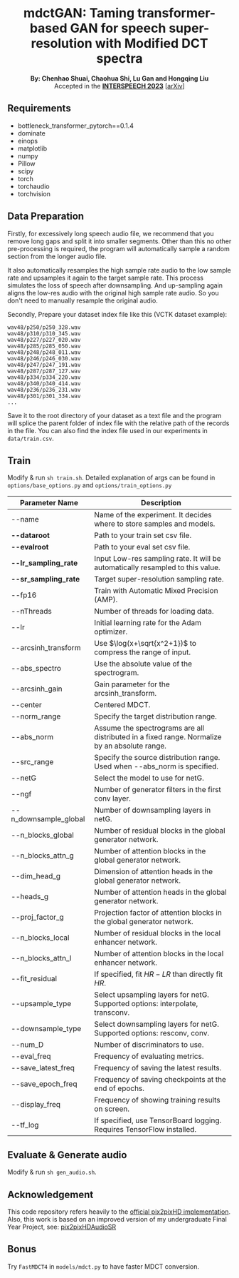 <div align="center">
  <h1>mdctGAN: Taming transformer-based GAN for speech super-resolution with Modified DCT spectra</h1>
</div>

<div align="center">
<strong>By: Chenhao Shuai, Chaohua Shi, Lu Gan and Hongqing Liu</strong>
</div>

<div align="center">
  Accepted in the <a href="https://www.interspeech2023.org/"><strong>INTERSPEECH 2023</strong></a>  [<a href="https://arxiv.org/abs/2305.11104">arXiv</a>]
</div>

## Requirements
* bottleneck_transformer_pytorch==0.1.4
* dominate
* einops
* matplotlib
* numpy
* Pillow
* scipy
* torch
* torchaudio
* torchvision

## Data Preparation
Firstly, for excessively long speech audio file, we recommend that you remove long gaps and split it into smaller segments. Other than this no other pre-processing is required, the program will automatically sample a random section from the longer audio file.

It also automatically resamples the high sample rate audio to the low sample rate and upsamples it again to the target sample rate. This process simulates the loss of speech after downsampling. And up-sampling again aligns the low-res audio with the original high sample rate audio. So you don't need to manually resample the original audio.

Secondly, Prepare your dataset index file like this (VCTK dataset example):
```
wav48/p250/p250_328.wav
wav48/p310/p310_345.wav
wav48/p227/p227_020.wav
wav48/p285/p285_050.wav
wav48/p248/p248_011.wav
wav48/p246/p246_030.wav
wav48/p247/p247_191.wav
wav48/p287/p287_127.wav
wav48/p334/p334_220.wav
wav48/p340/p340_414.wav
wav48/p236/p236_231.wav
wav48/p301/p301_334.wav
...
```
Save it to the root directory of your dataset as a text file and the program will splice the parent folder of index file with the relative path of the records in the file. You can also find the index file used in our experiments in `data/train.csv`.

## Train
Modify & run `sh train.sh`. Detailed explanation of args can be found in `options/base_options.py` and `options/train_options.py`


| Parameter Name       | Description                                                                                      |
|----------------------|--------------------------------------------------------------------------------------------------|
| --name               | Name of the experiment. It decides where to store samples and models.                            |
| **--dataroot**       | Path to your train set csv file.                                                                 |
| **--evalroot**       | Path to your eval set csv file.                                                                  |
| **--lr_sampling_rate**   | Input Low-res sampling rate. It will be automatically resampled to this value.               |
| **--sr_sampling_rate**   | Target super-resolution sampling rate.                                                       |
| --fp16               | Train with Automatic Mixed Precision (AMP).                                                      |
| --nThreads           | Number of threads for loading data.                                                              |
| --lr                 | Initial learning rate for the Adam optimizer.                                                    |
| --arcsinh_transform  | Use $\log(x+\sqrt{x^2+1})$ to compress the range of input.                                       |
| --abs_spectro        | Use the absolute value of the spectrogram.                                                       |
| --arcsinh_gain       | Gain parameter for the arcsinh_transform.                                                        |
| --center             | Centered MDCT.                                                                                   |
| --norm_range         | Specify the target distribution range.                                                           |
| --abs_norm           | Assume the spectrograms are all distributed in a fixed range. Normalize by an absolute range.    |
| --src_range          | Specify the source distribution range. Used when --abs_norm is specified.                        |
| --netG               | Select the model to use for netG.                                                                |
| --ngf                | Number of generator filters in the first conv layer.                                             |
| --n_downsample_global| Number of downsampling layers in netG.                                                           |
| --n_blocks_global    | Number of residual blocks in the global generator network.                                       |
| --n_blocks_attn_g    | Number of attention blocks in the global generator network.                                      |
| --dim_head_g         | Dimension of attention heads in the global generator network.                                    |
| --heads_g            | Number of attention heads in the global generator network.                                       |
| --proj_factor_g      | Projection factor of attention blocks in the global generator network.                           |
| --n_blocks_local     | Number of residual blocks in the local enhancer network.                                         |
| --n_blocks_attn_l    | Number of attention blocks in the local enhancer network.                                        |
| --fit_residual       | If specified, fit $HR-LR$ than directly fit $HR$.                                                |
| --upsample_type      | Select upsampling layers for netG. Supported options: interpolate, transconv.                    |
| --downsample_type    | Select downsampling layers for netG. Supported options: resconv, conv.                           |
| --num_D              | Number of discriminators to use.                                                                 |
| --eval_freq          | Frequency of evaluating metrics.                                                                 |
| --save_latest_freq   | Frequency of saving the latest results.                                                          |
| --save_epoch_freq    | Frequency of saving checkpoints at the end of epochs.                                            |
| --display_freq       | Frequency of showing training results on screen.                                                 |
| --tf_log             | If specified, use TensorBoard logging. Requires TensorFlow installed.                            |

## Evaluate & Generate audio
Modify & run `sh gen_audio.sh`.

## Acknowledgement
This code repository refers heavily to the [official pix2pixHD implementation](https://github.com/NVIDIA/pix2pixHD). Also, this work is based on an improved version of my undergraduate Final Year Project, see: [pix2pixHDAudioSR](https://github.com/neoncloud/pix2pixHDAudioSR)

## Bonus
Try `FastMDCT4` in `models/mdct.py` to have faster MDCT conversion.

